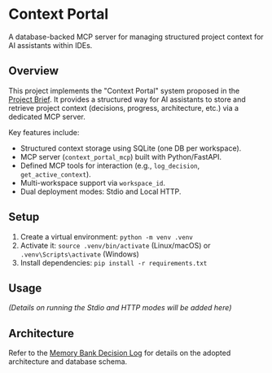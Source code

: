# Context Portal

A database-backed MCP server for managing structured project context for AI assistants within IDEs.

## Overview

This project implements the "Context Portal" system proposed in the [Project Brief](projectBrief.md). It provides a structured way for AI assistants to store and retrieve project context (decisions, progress, architecture, etc.) via a dedicated MCP server.

Key features include:
*   Structured context storage using SQLite (one DB per workspace).
*   MCP server (`context_portal_mcp`) built with Python/FastAPI.
*   Defined MCP tools for interaction (e.g., `log_decision`, `get_active_context`).
*   Multi-workspace support via `workspace_id`.
*   Dual deployment modes: Stdio and Local HTTP.

## Setup

1.  Create a virtual environment: `python -m venv .venv`
2.  Activate it: `source .venv/bin/activate` (Linux/macOS) or `.venv\Scripts\activate` (Windows)
3.  Install dependencies: `pip install -r requirements.txt`

## Usage

*(Details on running the Stdio and HTTP modes will be added here)*

## Architecture

Refer to the [Memory Bank Decision Log](memory-bank/decisionLog.md) for details on the adopted architecture and database schema.